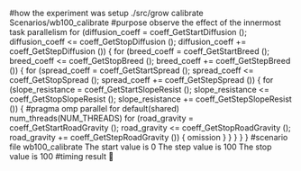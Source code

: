 #how the experiment was setup
./src/grow calibrate Scenarios/wb100_calibrate 
#purpose
observe the effect of the innermost task parallelism
for (diffusion_coeff = coeff_GetStartDiffusion ();
    diffusion_coeff <= coeff_GetStopDiffusion ();
    diffusion_coeff += coeff_GetStepDiffusion ())
{
    for (breed_coeff = coeff_GetStartBreed ();
        breed_coeff <= coeff_GetStopBreed ();
        breed_coeff += coeff_GetStepBreed ())
    {
        for (spread_coeff = coeff_GetStartSpread ();
            spread_coeff <= coeff_GetStopSpread ();
            spread_coeff += coeff_GetStepSpread ())
        {
            for (slope_resistance = coeff_GetStartSlopeResist ();
                slope_resistance <= coeff_GetStopSlopeResist ();
                slope_resistance += coeff_GetStepSlopeResist ())
            {
                #pragma omp parallel for default(shared) num_threads(NUM_THREADS)
                for (road_gravity = coeff_GetStartRoadGravity ();
                road_gravity <= coeff_GetStopRoadGravity ();
                road_gravity += coeff_GetStepRoadGravity ())
                {
                    omission
                }
            }
        }
    }
}
#scenario file
wb100_calibrate 
The start value is 0
The step value is 100
The stop value is 100
#timing result
